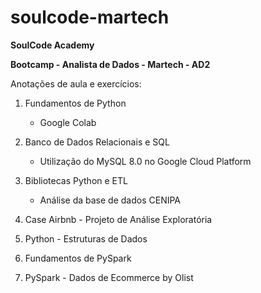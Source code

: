 # soulcode-martech

**SoulCode Academy**

**Bootcamp - Analista de Dados - Martech - AD2**

Anotações de aula e exercícios:

1. Fundamentos de Python
   - Google Colab
     
2. Banco de Dados Relacionais e SQL
   
   - Utilização do MySQL 8.0 no Google Cloud Platform
   
3. Bibliotecas Python e ETL

   - Análise da base de dados CENIPA

5. Case Airbnb - Projeto de Análise Exploratória

6. Python - Estruturas de Dados

7. Fundamentos de PySpark

8. PySpark - Dados de Ecommerce by Olist


